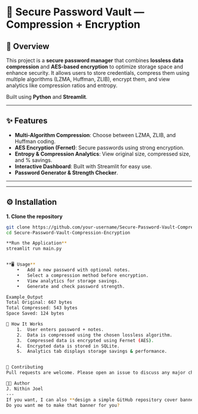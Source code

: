 # 🔐 Secure Password Vault — Compression + Encryption

## 📌 Overview
This project is a **secure password manager** that combines **lossless data compression** and **AES-based encryption** to optimize storage space and enhance security. It allows users to store credentials, compress them using multiple algorithms (LZMA, Huffman, ZLIB), encrypt them, and view analytics like compression ratios and entropy.

Built using **Python** and **Streamlit**.

---

## ✨ Features
- **Multi-Algorithm Compression**: Choose between LZMA, ZLIB, and Huffman coding.
- **AES Encryption (Fernet)**: Secure passwords using strong encryption.
- **Entropy & Compression Analytics**: View original size, compressed size, and % savings.
- **Interactive Dashboard**: Built with Streamlit for easy use.
- **Password Generator & Strength Checker**.

---

---

## ⚙️ Installation
**1. Clone the repository**
```bash
git clone https://github.com/your-username/Secure-Password-Vault-Compression-Encryption.git
cd Secure-Password-Vault-Compression-Encryption

**Run the Application**
streamlit run main.py


**🖥️ Usage**
	•	Add a new password with optional notes.
	•	Select a compression method before encryption.
	•	View analytics for storage savings.
	•	Generate and check password strength.

Example_Output
Total Original: 667 bytes
Total Compressed: 543 bytes
Space Saved: 124 bytes

🧠 How It Works
	1.	User enters password + notes.
	2.	Data is compressed using the chosen lossless algorithm.
	3.	Compressed data is encrypted using Fernet (AES).
	4.	Encrypted data is stored in SQLite.
	5.	Analytics tab displays storage savings & performance.


🤝 Contributing
Pull requests are welcome. Please open an issue to discuss any major changes.

👨‍💻 Author
J. Nithin Joel
---
If you want, I can also **design a simple GitHub repository cover banner** (with a lock + compression icon + “Secure Password Vault”) so the repo looks professional.  
Do you want me to make that banner for you?
